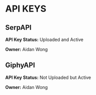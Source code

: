# API KEYS

## SerpAPI

**API Key Status:** Uploaded and Active

**Owner:** Aidan Wong


## GiphyAPI

**API Key Status:** Not Uploaded but Active

**Owner:** Aidan Wong
